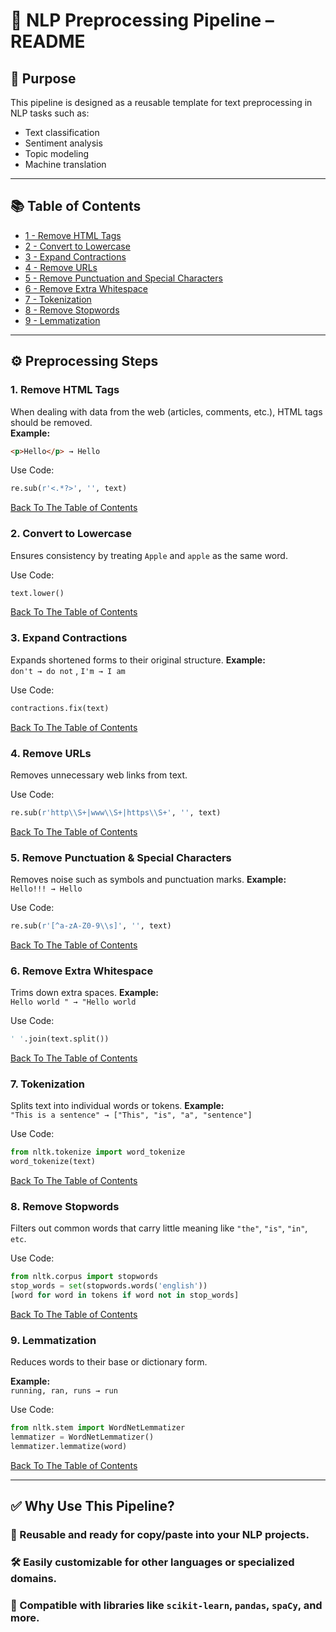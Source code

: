 # 🧾 NLP Preprocessing Pipeline – README

## 📌 Purpose  
This pipeline is designed as a reusable template for text preprocessing in NLP tasks such as:

- Text classification  
- Sentiment analysis  
- Topic modeling  
- Machine translation  


---

## 📚 Table of Contents

- [1 - Remove HTML Tags](#1-remove-html-tags)
- [2 - Convert to Lowercase](#2-convert-to-lowercase)
- [3 - Expand Contractions](#3-expand-contractions)
- [4 - Remove URLs](#4-remove-urls)
- [5 - Remove Punctuation and Special Characters](#5-remove-punctuation--special-characters)
- [6 - Remove Extra Whitespace](#6-remove-extra-whitespace)
- [7 - Tokenization](#7-tokenization)
- [8 - Remove Stopwords](#8-remove-stopwords)
- [9 - Lemmatization](#9-lemmatization)

---

## ⚙️ Preprocessing Steps

### 1. Remove HTML Tags  
When dealing with data from the web (articles, comments, etc.), HTML tags should be removed.  
**Example:**  
```html
<p>Hello</p> → Hello
```
Use Code:
```python
re.sub(r'<.*?>', '', text)
```

[Back To The Table of Contents](#-table-of-contents)


### 2. Convert to Lowercase
Ensures consistency by treating `Apple` and `apple` as the same word.

Use Code:
```python
text.lower()
```

[Back To The Table of Contents](#-table-of-contents)


### 3. Expand Contractions
Expands shortened forms to their original structure.
**Example:**  
`don't → do not` , `I'm → I am`

Use Code:
```python
contractions.fix(text)
```

[Back To The Table of Contents](#-table-of-contents)


### 4. Remove URLs
Removes unnecessary web links from text.

Use Code:
```python
re.sub(r'http\\S+|www\\S+|https\\S+', '', text)
```

[Back To The Table of Contents](#-table-of-contents)


### 5. Remove Punctuation & Special Characters
Removes noise such as symbols and punctuation marks.
**Example:**  
`Hello!!! → Hello`

Use Code:
```python
re.sub(r'[^a-zA-Z0-9\\s]', '', text)
```

[Back To The Table of Contents](#-table-of-contents)

### 6. Remove Extra Whitespace
Trims down extra spaces.
**Example:**  
`Hello world " → "Hello world`

Use Code:
```python
' '.join(text.split())
```

[Back To The Table of Contents](#-table-of-contents)

### 7. Tokenization
Splits text into individual words or tokens.
**Example:**  
`"This is a sentence" → ["This", "is", "a", "sentence"]`

Use Code:
```python
from nltk.tokenize import word_tokenize  
word_tokenize(text)
```

[Back To The Table of Contents](#-table-of-contents)

### 8. Remove Stopwords
Filters out common words that carry little meaning like `"the"`, `"is"`, `"in"`, `etc`.

Use Code:
```python
from nltk.corpus import stopwords  
stop_words = set(stopwords.words('english'))  
[word for word in tokens if word not in stop_words]
```

[Back To The Table of Contents](#-table-of-contents)

### 9. Lemmatization
Reduces words to their base or dictionary form.

**Example:**  
`running, ran, runs → run`

Use Code:
```python
from nltk.stem import WordNetLemmatizer  
lemmatizer = WordNetLemmatizer()  
lemmatizer.lemmatize(word)
```

[Back To The Table of Contents](#-table-of-contents)

---

## ✅ Why Use This Pipeline?

### 🔁 Reusable and ready for copy/paste into your NLP projects.

### 🛠️ Easily customizable for other languages or specialized domains.

### 🤖 Compatible with libraries like `scikit-learn`, `pandas`, `spaCy`, and more.






